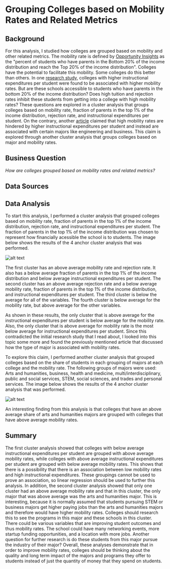# Grouping Colleges based on Mobility Rates and Related Metrics
## Background
For this analysis, I studied how colleges are grouped based on mobility and other related metrics.  The mobility rate is defined by [Opportunity Insights](https://opportunityinsights.org/) as the "percent of students who have parents in the Bottom 20% of the income distribution and reach the Top 20% of the income distribution".  Colleges have the potential to facilitate this mobility.  Some colleges do this better than others.  In one [research study](https://www.brookings.edu/research/opportunity-engines-middle-class-mobility-in-higher-education/), colleges with higher instructional expenditures per student were found to be associated with higher mobility rates.  But are these schools accessible to students who have parents in the bottom 20% of the income distribution?  Does high tuition and rejection rates inhibit these students from getting into a college with high mobility rates?  These questions are explored in a cluster analysis that groups colleges based on mobility rate, fraction of parents in the top 1% of the income distribution, rejection rate, and instructional expenditures per student.  On the contrary, another [article](https://www.forbes.com/sites/prestoncooper2/2020/07/15/which-colleges-are-fulfilling-the-promise-of-intergenerational-mobility/?sh=22e2596163bc) claimed that high mobility rates are hindered by higher instructional expenditures per student and instead are associated with certain majors like engineering and business.  This claim is explored through another cluster analysis that groups colleges based on major and mobility rates.  

## Business Question
_How are colleges grouped based on mobility rates and related metrics?_

## Data Sources 

## Data Analysis
To start this analysis, I performed a cluster analysis that grouped colleges based on mobility rate, fraction of parents in the top 1% of the income distribution, rejection rate, and instructional expenditures per student.  The fraction of parents in the top 1% of the income distribution was chosen to represent how financially acessible the school is to students.  The image below shows the results of the 4 anchor cluster analysis that was performed. 

![alt text](https://github.com/shannonpowelson/college-mobility-groupings/blob/main/Cluster_Analysis_One.png)

The first cluster has an above average mobility rate and rejection rate.  It also has a below average fraction of parents in the top 1% of the income distribution and below average instructional expenditures per student.  The second cluster has an above average rejection rate and a below average mobility rate, fraction of parents in the top 1% of the income distribution, and instructional expenditures per student.  The third cluster is below the average for all of the variables.  The fourth cluster is below average for the mobility rate, but above average for the other variables.  

As shown in these results, the only cluster that is above average for the instructional expenditures per student is below average for the mobility rate.  Also, the only cluster that is above average for mobility rate is the most below average for instructional expenditures per student.  Since this contradicted the initial research study that I read about, I looked into this topic some more and found the previously mentioned article that discussed how the type of major is associated with mobility rates.  

To explore this claim, I performed another cluster analysis that grouped colleges based on the share of students in each grouping of majors at each college and the mobility rate.  The following groups of majors were used: Arts and humanities, business, health and medicine, multi/interdisciplinary, public and social services, STEM, social sciences, and trades and personal services.  The image below shows the results of the 4 anchor cluster analysis that was performed.  

![alt text](https://github.com/shannonpowelson/college-mobility-groupings/blob/main/Cluster_Analysis_Two.png)

An interesting finding from this analysis is that colleges that have an above average share of arts and humanities majors are grouped with colleges that have above average mobility rates.  

## Summary 

The first cluster analysis showed that colleges with below average instructional expenditures per student are grouped with above average mobility rates, while colleges with above average instructional expenditures per student are grouped with below average mobility rates.  This shows that there is a possibility that there is an association between low mobility rates and high instructional expenditures.  These groupings cannot be used to prove an association, so linear regression should be used to further this analysis.  In addition, the second cluster analysis showed that only one cluster had an above average mobility rate and that in this cluster, the only major that was above average was the arts and humanities major.  This is interesting, because it is normally assumed that students pursuing STEM or business majors get higher paying jobs than the arts and humanities majors and therefore would have higher mobility rates.  Colleges should research this to see the programs in this major and these schools in this cluster.  There could be various variables that are improving student outcomes and thus mobility rates.  The school could have many networking events, more startup funding opportunities, and a location with more jobs.  Another question for further research is do these students from this major pursue the industry of their major?  Overall, these analyses demonstrate that in order to improve mobility rates, colleges should be thinking about the quality and long term impact of the majors and programs they offer to students instead of just the quantity of money that they spend on students.  



